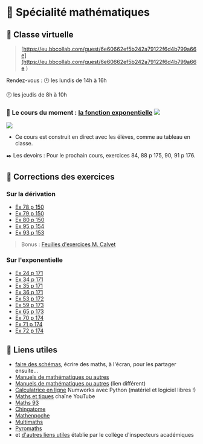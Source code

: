 #   :triangular_ruler: Spécialité mathématiques
  
  
##  :busts_in_silhouette: Classe virtuelle
  
> [https://eu.bbcollab.com/guest/6e60662ef5b242a79122f6d4b799a66e](https://eu.bbcollab.com/guest/6e60662ef5b242a79122f6d4b799a66e )
  
Rendez-vous
:  :clock2: les lundis de 14h à 16h
  
   :clock8: les jeudis de 8h à 10h
  
###  :memo: **Le cours du moment** : [la fonction exponentielle](6-Exponentielle/cours.html ) <img src="https://latex.codecogs.com/svg.latex?x&#x5C;mapsto%20&#x5C;mathrm%20e^x"/>
  
<img src="https://latex.codecogs.com/svg.latex?x&#x5C;mapsto%20&#x5C;mathrm%20e^x"/>
  
* Ce cours est construit en direct avec les élèves, comme au tableau en classe.
  
:black_nib: Les devoirs
: Pour le prochain cours, exercices 84, 88 p 175, 90, 91 p 176.
  
  
##  :tophat: Corrections des exercices
  
  
###  Sur la dérivation
  
  
* [Ex 78 p 150](5-Appli-Diff/p150_ex78/corrigé_78p150.html )
* [Ex 79 p 150](5-Appli-Diff/p150_ex79/corrigé_79p150.html )
* [Ex 80 p 150](5-Appli-Diff/p150_ex80/corrigé_80p150.html )
* [Ex 95 p 154](5-Appli-Diff/p154_ex95/corrigé_95p154.html )
* [Ex 93 p 153](5-Appli-Diff/p153_ex93/ex93.html )
  
  
> Bonus : [Feuilles d'exercices M. Calvet](https://github.com/FranckCHAMBON/ClasseVirtuelle/tree/master/Maths/Docs_Calvet )
  
###  Sur l'exponentielle
  
  
* [Ex 24 p 171](6-Exponentielle/ex24.html )
* [Ex 34 p 171](6-Exponentielle/ex34.html )
* [Ex 35 p 171](6-Exponentielle/ex35.html )
* [Ex 36 p 171](6-Exponentielle/ex36.html )
* [Ex 53 p 172](6-Exponentielle/ex53.html )
* [Ex 59 p 173](6-Exponentielle/ex59.html )
* [Ex 65 p 173](6-Exponentielle/ex65.html )
* [Ex 70 p 174](6-Exponentielle/ex70.html )
* [Ex 71 p 174](6-Exponentielle/ex71.html )
* [Ex 72 p 174](6-Exponentielle/ex72.html )
  
  
##  :link: Liens utiles
  
* [faire des schémas](https://www.scratchwork.io/ ), écrire des maths, à l'écran, pour les partager ensuite...
* [Manuels de mathématiques ou autres](https://outilstice.com/2020/03/tous-les-manuels-scolaires-disponibles-gratuitement-en-ligne-pendant-la-fermeture-des-ecoles/#gs.1n5wuw )
* [Manuels de mathématiques ou autres](https://monespace-educ.fr/feuilleter?%20%20utm_source=mesmanuels&utm_medium%20%20=redirect&utm_campaign=mesmanuels ) (lien différent)
* [Calculatrice en ligne](https://www.numworks.com/fr/simulateur/ ) Numworks avec Python (matériel et logiciel libres !)
* [Maths et tiques](https://www.youtube.com/user/YMONKA/playlists?view=1&flow=grid ) chaîne YouTube
* [Maths 93](https://www.math93.com/lycee.html )
* [Chingatome](https://chingatome.fr/ )
* [Mathenpoche](https://mathenpoche.sesamath.net/?page=premiere )
* [Multimaths](http://www.multimaths.net/?page=default )
* [Pyromaths](https://enligne.pyromaths.org/ )
* et [d'autres liens utiles](http://www.pedagogie.ac-aix-marseille.fr/jcms/c_10768528/fr/continuite-pedagogique ) établie par le collège d'inspecteurs académiques
  
  